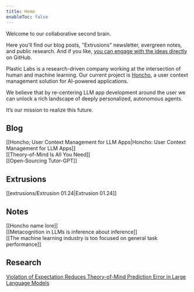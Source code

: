 ```yaml
---
title: Home
enableToc: false
---
```

Welcome to our collaborative second brain. 

Here you'll find our blog posts, "Extrusions" newsletter, evergreen notes, and public research. And if you like, [you can engage with the ideas directly](https://github.com/plastic-labs/blog) on GitHub.

Plastic Labs is a research-driven company working at the intersection of human and machine learning. Our current project is [Honcho](https://github.com/plastic-labs/honcho), a user context management solution for AI-powered applications. 

We believe that by re-centering LLM app development around the user we can unlock a rich landscape of deeply personalized, autonomous agents.

It’s our mission to realize this future.

## Blog

[[Honcho; User Context Management for LLM Apps|Honcho: User Context Management for LLM Apps]]  
[[Theory-of-Mind Is All You Need]]  
[[Open-Sourcing Tutor-GPT]]

## Extrusions

[[extrusions/Extrusion 01.24|Extrusion 01.24]]  
## Notes

[[Honcho name lore]]  
[[Metacognition in LLMs is inference about inference]]  
[[The machine learning industry is too focused on general task performance]]  

## Research

[Violation of Expectation Reduces Theory-of-Mind Prediction Error in Large Language Models](https://arxiv.org/abs/2310.06983)
